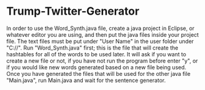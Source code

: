# Trump-Twitter-Generator

In order to use the Word_Synth.java file, create a java project in Eclipse, or whatever editor you are using, and then put the java files inside your project file. The text files must be put under "User Name" in the user folder under "C://". Run "Word_Synth.java" first; this is the file that will create the hashtables for all of the words to be used later. It will ask if you want to create a new file or not, if you have not run the program before enter "y", or if you would like new words generated based on a new file being used. Once you have generated the files that will be used for the other java file "Main.java", run Main.java and wait for the sentence generator.
